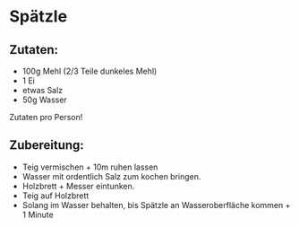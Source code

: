 Spätzle
================


Zutaten:
---------------
 * 100g Mehl (2/3 Teile dunkeles Mehl)
 * 1 Ei
 * etwas Salz
 * 50g Wasser


Zutaten pro Person!

Zubereitung:
------------------

 * Teig vermischen + 10m ruhen lassen
 * Wasser mit ordentlich Salz zum kochen bringen.
 * Holzbrett + Messer eintunken.
 * Teig auf Holzbrett
 * Solang im Wasser behalten, bis Spätzle an Wasseroberfläche kommen + 1 Minute

